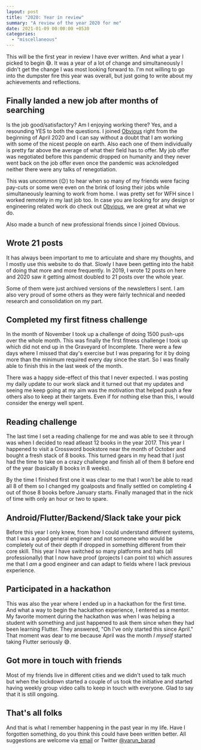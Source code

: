 ```yaml
---
layout: post
title: "2020: Year in review"
summary: "A review of the year 2020 for me"
date: 2021-01-09 00:00:00 +0530
categories:
  - "miscellaneous"
---
```


This will be the first year in review I have ever written. And what a year I picked to begin 😅. It was a year of a lot of change and simultaneously I didn't get the change I was most looking forward to. I'm not willing to go into the dumpster fire this year was overall, but just going to write about my achievements and reflections.

## Finally landed a new job after months of searching

Is the job good/satisfactory? Am I enjoying working there? Yes, and a resounding YES to both the questions. I joined [Obvious](https://obvious.in) right from the beginning of April 2020 and I can say without a doubt that I am working with some of the nicest people on earth. Also each one of them individually is pretty far above the average of what their field has to offer. My job offer was negotiated before this pandemic dropped on humanity and they never went back on the job offer even once the pandemic was acknoledged neither there were any talks of renegotiation.

This was uncommon (😉) to hear when so many of my friends were facing pay-cuts or some were even on the brink of losing their jobs while simultaneously learning to work from home. I was pretty set for WFH since I worked remotely in my last job too. In case you are looking for any design or engineering related work do check out [Obvious](https://obvious.in), we are great at what we do.

Also made a bunch of new professional friends since I joined Obvious.

## Wrote 21 posts

It has always been important to me to articulate and share my thoughts, and I mostly use this website to do that. Slowly I have been getting into the habit of doing that more and more frequently. In 2019, I wrote 12 posts on here and 2020 saw it getting almost doubled to 21 posts over the whole year.

Some of them were just archived versions of the newsletters I sent. I am also very proud of some others as they were fairly technical and needed research and consolidation on my part.

## Completed my first fitness challenge

In the month of November I took up a challenge of doing 1500 push-ups over the whole month. This was finally the first fitness challenge I took up which did not end up in the Graveyard of Incomplete. There were a few days where I missed that day's exercise but I was preparing for it by doing more than the minimum required every day since the start. So I was finally able to finish this in the last week of the month.

There was a happy side-effect of this that I never expected. I was posting my daily update to our work slack and it turned out that my updates and seeing me keep going at my aim was the motivation that helped push a few others also to keep at their targets. Even if for nothing else than this, I would consider the energy well spent.

## Reading challenge

The last time I set a reading challenge for me and was able to see it through was when I decided to read atleast 12 books in the year 2017. This year I happened to visit a Crossword bookstore near the month of October and bought a fresh stack of 8 books. This turned gears in my head that I just had the time to take on a crazy challenge and finish all of them 8 before end of the year (basically 8 books in 8 weeks).

By the time I finished first one it was clear to me that I won't be able to read all 8 of them so I changed my goalposts and finally settled on completing 4 out of those 8 books before January starts. Finally managed that in the nick of time with only an hour or two to spare.

## Android/Flutter/Backend/Slack take your pick

Before this year I only knew, from how I could understand different systems, that I was a good general engineer and not someone who would be completely out of their depth if dropped in something different from their core skill. This year I have switched so many platforms and hats (all professionally) that I now have proof (projects I can point to) which assures me that I _am_ a good engineer and can adapt to fields where I lack previous experience.

## Participated in a hackathon

This was also the year where I ended up in a hackathon for the first time. And what a way to begin the hackathon experience, I entered as a mentor. My favorite moment during the hackathon was when I was helping a student with something and just happened to ask them since when they had been learning Flutter. They answered, "Oh I've only started this since April." That moment was dear to me because April was the month _I myself_ started taking Flutter seriously 😅.

## Got more in touch with friends

Most of my friends live in different cities and we didn't used to talk much but when the lockdown started a couple of us took the initiative and started having weekly group video calls to keep in touch with everyone. Glad to say that it is still ongoing.

## That's all folks

And that is what I remember happening in the past year in my life. Have I forgotten something, do you think this could have been written better. All suggestions are welcome via [email](mailto:contact@varunbarad.com) or Twitter [@varun_barad](https://twitter.com/varun_barad)
